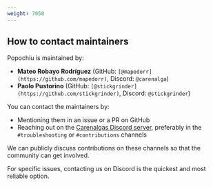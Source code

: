 ```yaml
---
weight: 7050
---
```


## How to contact maintainers

Popochiu is maintained by:

* **Mateo Robayo Rodríguez** (GitHub: `[@mapedorr](https://github.com/mapedorr)`, Discord: `@carenalga`)
* **Paolo Pustorino** (GitHub: `[@stickgrinder](https://github.com/stickgrinder)`, Discord: `@stickgrinder`)

You can contact the maintainers by:

* Mentioning them in an issue or a PR on GitHub
* Reaching out on the [Carenalgas Discord server](https://discord.gg/WCnW2yAN), preferably in the `#troubleshooting` or `#contributions` channels

We can publicly discuss contributions on these channels so that the community can get involved.

For specific issues, contacting us on Discord is the quickest and most reliable option.
